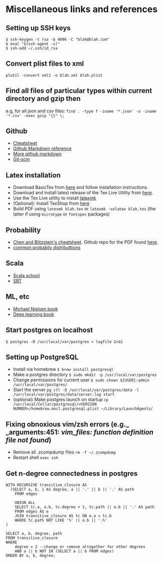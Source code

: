 # Miscellaneous links and references

## Setting up SSH keys
```
$ ssh-keygen -t rsa -b 4096 -C "blah@blah.com"
$ eval "$(ssh-agent -s)"
$ ssh-add ~/.ssh/id_rsa
```

## Convert plist files to xml
`plutil -convert xml1 -o blah.xml blah.plist`


## Find all files of particular types within current directory and gzip then
e.g, for all json and csv files:
`find . -type f -iname '*.json' -o -iname '*.csv' -exec gzip "{}" \;`

## Github
* [Cheatsheet](https://training.github.com/kit/downloads/github-git-cheat-sheet.pdf)
* [Github Markdown reference](https://help.github.com/articles/markdown-basics/)
* [More github markdown](https://guides.github.com/features/mastering-markdown/)
* [Git-scm](https://git-scm.com/)

## Latex installation
* Download BasicTex from [here](https://www.tug.org/mactex/) and follow installation instructions.
* Download and install latest release of the Tex Live Utility from [here](https://github.com/amaxwell/tlutility/releases).
* Use the Tex Live utility to install [latexmk](http://users.phys.psu.edu/~collins/software/latexmk-jcc/)
* (Optional): Install TexShop from [here](http://pages.uoregon.edu/koch/texshop/obtaining.html)
* Build PDF using `latexmk blah.tex` or `latexmk -xelatex blah.tex` (the latter if using `microtype` or `fontspec` packages)

## Probability
* [Chen and Blitzstein's cheatsheet](https://github.com/wzchen/probability_cheatsheet/raw/master/probability_cheatsheet.pdf). Github repo for the PDF found [here](https://github.com/wzchen/probability_cheatsheet).
* [common probabily distributtions](https://blog.cloudera.com/blog/2015/12/common-probability-distributions-the-data-scientists-crib-sheet/)

## Scala
* [Scala school](https://twitter.github.io/scala_school/)
* [SBT](http://www.scala-sbt.org/release/tutorial/)

## ML, etc
* [Michael Nielsen book](http://neuralnetworksanddeeplearning.com/)
* [Deep learning book](https://goodfeli.github.io/dlbook/)

## Start postgres on localhost
```
$ postgres -D /usr/local/var/postgres > logfile 2>&1
```

## Setting up PostgreSQL
* Install via homebrew `$ brew install postgresql`
* Make a postgres directory `$ sudo mkdir -p /usr/local/var/postgres`
* Change permissions for current user `$ sudo chown ${USER}:admin /usr/local/var/postgres/`
* Start the server `pg_ctl -D /usr/local/var/postgres/data -l /usr/local/var/postgres/data/server.log start`
* (optional) Make postgres launch on startup `cp /usr/local/Cellar/postgresql/<VERSION NUMBER>/homebrew.mxcl.postgresql.plist ~/Library/LaunchAgents/`

## Fixing obnoxious vim/zsh errors (e.g._ _arguments:451: _vim_files: function definition file not found_)
* Remove all .zcompdump files
`rm -f ~/.zcompdump`
* Restart shell
`exec zsh`


## Get n-degree connectedness in postgres
```
WITH RECURSIVE transitive_closure AS
  (SELECT a, b, 1 AS degree, a || '.' || b || '.' AS path
	FROM edges

	UNION ALL
	SELECT tc.a, e.b, tc.degree + 1, tc.path || e.b || '.' AS path
	FROM edges AS e
	JOIN transitive_closure AS tc ON e.a = tc.b
	WHERE tc.path NOT LIKE '%' || e.b || '.%'
)

SELECT a, b, degree, path
FROM transitive_closure
WHERE 
	degree = 2 --change or remove altogether for other degrees
	AND a || b NOT IN (SELECT a || b FROM edges)
ORDER BY a, b, degree;
```

